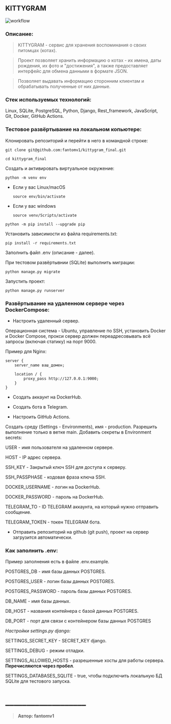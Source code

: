 ## KITTYGRAM
![workflow](https://github.com/fantomv1/kittygram_final/actions/workflows/main.yml/badge.svg/)

### Описание:
>KITTYGRAM - сервис для хранения воспоминания о своих питомцах (котах).

>Проект позволяет хранить информацию о котах - их имена, даты рождения, их фото и "достижения", а также предоставляет интерфейс для обмена данными в формате JSON.

>Позволяет выдавать информацию сторонним клиентам и обрабатывать полученные от них данные.

### Стек используемых технологий:
Linux, SQLite, PostgreSQL, Python, Django, Rest_framework, JavaScript, Git, Docker, GitHub Actions.

### Тестовое развёртывание на локальном копьютере:

Клонировать репозиторий и перейти в него в командной строке:

```
git clone git@github.com:fantomv1/kittygram_final.git
```

```
cd kittygram_final
```

Cоздать и активировать виртуальное окружение:

```
python -m venv env
```

* Если у вас Linux/macOS

    ```
    source env/bin/activate
    ```

* Если у вас windows

    ```
    source venv/Scripts/activate
    ```

```
python -m pip install --upgrade pip
```

Установить зависимости из файла requirements.txt:

```
pip install -r requirements.txt
```

Заполнить файл .env (описание - далее).

При тестовом развёртывнии (SQLite) выполнить миграции:

```
python manage.py migrate
```

Запустить проект:

```
python manage.py runserver
```

### Развёртывание на удаленном сервере через DockerCompose:

- Настроить удаленный сервер.

Операционная система - Ubuntu, управление по SSH, установить Docker и Docker Compose, прокси сервер должен переадресовывать всё запросы (включая статику) на порт 9000.

Пример для Nginx:

```
server {
    server_name ваш_домен;

    location / {
        proxy_pass http://127.0.0.1:9000;
    }
}
```

- Создать аккаунт на DockerHub.

- Создать бота в Telegram.

- Настроить GitHub Actions.

Создать среду (Settings - Environments), имя - production. Разрешить выполнение только в ветке main. Добавить секреты в Environment secrets:

USER - имя пользователя на удаленном сервере.

HOST - IP адрес сервера.

SSH_KEY - Закрытый ключ SSH для доступа к серверу.

SSH_PASSPHASE - кодовая фраза ключа SSH.

DOCKER_USERNAME - логин на DockerHub.

DOCKER_PASSWORD - пароль на DockerHub.

TELEGRAM_TO - ID TELEGRAM аккаунта, на который нужно отправить сообщение.

TELEGRAM_TOKEN - токен TELEGRAM бота.

- Отправить репозиторий на github (git push), проект на сервер загрузится автоматически.

### Как заполнить .env:

Пример заполнения есть в файле .env.example.

POSTGRES_DB - имя базы данных POSTGRES.

POSTGRES_USER - логин базы данных POSTGRES.

POSTGRES_PASSWORD - пароль базы данных POSTGRES.

DB_NAME - имя базы данных.

DB_HOST - названия контейнера с базой данных POSTGRES.

DB_PORT - порт для связи с контейнером базы данных POSTGRES

*Настройки settings.py django:*

SETTINGS_SECRET_KEY - SECRET_KEY django.

SETTINGS_DEBUG - режим отладки.

SETTINGS_ALLOWED_HOSTS - разрешенные хосты для работы сервера. **Перечисляются через пробел**.

SETTINGS_DATABASES_SQLITE - true, чтобы подключить локальную БД SQLite для тестового запуска.

# ___________________

>**Автор: fantomv1**